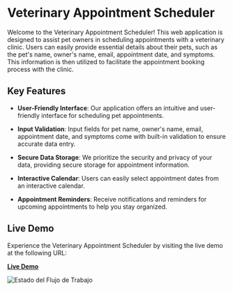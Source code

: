 # Veterinary Appointment Scheduler

Welcome to the Veterinary Appointment Scheduler! This web application is designed to assist pet owners in scheduling appointments with a veterinary clinic. Users can easily provide essential details about their pets, such as the pet's name, owner's name, email, appointment date, and symptoms. This information is then utilized to facilitate the appointment booking process with the clinic.

## Key Features

- **User-Friendly Interface**: Our application offers an intuitive and user-friendly interface for scheduling pet appointments.

- **Input Validation**: Input fields for pet name, owner's name, email, appointment date, and symptoms come with built-in validation to ensure accurate data entry.

- **Secure Data Storage**: We prioritize the security and privacy of your data, providing secure storage for appointment information.

- **Interactive Calendar**: Users can easily select appointment dates from an interactive calendar.

- **Appointment Reminders**: Receive notifications and reminders for upcoming appointments to help you stay organized.

## Live Demo

Experience the Veterinary Appointment Scheduler by visiting the live demo at the following URL:

[**Live Demo**](https://gilded-lily-881456.netlify.app)

![Estado del Flujo de Trabajo](https://github.com/gustavoDuarte96/citas-react/actions/workflows/node.js.yml/badge.svg)
